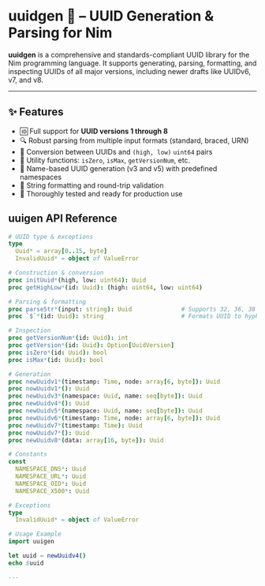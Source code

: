 # uuidgen 🧬 – UUID Generation & Parsing for Nim

**uuidgen** is a comprehensive and standards-compliant UUID library for the Nim programming language. It supports generating, parsing, formatting, and inspecting UUIDs of all major versions, including newer drafts like UUIDv6, v7, and v8.

---

## ✨ Features
- 🆔 Full support for **UUID versions 1 through 8**
- 🔍 Robust parsing from multiple input formats (standard, braced, URN)
- 🧾 Conversion between UUIDs and `(high, low)` `uint64` pairs
- 🧰 Utility functions: `isZero`, `isMax`, `getVersionNum`, etc.
- 🔐 Name-based UUID generation (v3 and v5) with predefined namespaces
- 🔄 String formatting and round-trip validation
- 🧪 Thoroughly tested and ready for production use

## uuigen API Reference
```nim
# UUID type & exceptions
type
  Uuid* = array[0..15, byte]
  InvalidUuid* = object of ValueError

# Construction & conversion
proc initUuid*(high, low: uint64): Uuid
proc getHighLow*(id: Uuid): (high: uint64, low: uint64)

# Parsing & formatting
proc parseStr*(input: string): Uuid              # Supports 32, 36, 38 (braced), 45 (URN) length inputs
proc `$`*(id: Uuid): string                      # Formats UUID to hyphenated lowercase string

# Inspection
proc getVersionNum*(id: Uuid): int
proc getVersion*(id: Uuid): Option[UuidVersion]
proc isZero*(id: Uuid): bool
proc isMax*(id: Uuid): bool

# Generation
proc newUuidv1*(timestamp: Time, node: array[6, byte]): Uuid
proc nowUuidv1*(): Uuid
proc newUuidv3*(namespace: Uuid, name: seq[byte]): Uuid
proc newUuidv4*(): Uuid
proc newUuidv5*(namespace: Uuid, name: seq[byte]): Uuid
proc newUuidv6*(timestamp: Time, node: array[6, byte]): Uuid
proc newUuidv7*(timestamp: Time): Uuid
proc nowUuidv7*(): Uuid
proc newUuidv8*(data: array[16, byte]): Uuid

# Constants
const
  NAMESPACE_DNS*: Uuid
  NAMESPACE_URL*: Uuid
  NAMESPACE_OID*: Uuid
  NAMESPACE_X500*: Uuid

# Exceptions
type
  InvalidUuid* = object of ValueError

# Usage Example
import uuigen

let uuid = newUuidv4()
echo $uuid

---

